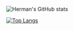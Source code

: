 ![Herman's GitHub stats](https://github-readme-stats.vercel.app/api?username=GermanAizek&show_icons=true&theme=tokyonight)

[![Top Langs](https://github-readme-stats.vercel.app/api/top-langs/?username=GermanAizek&theme=tokyonight)](https://github.com/GermanAizek/github-readme-stats)

